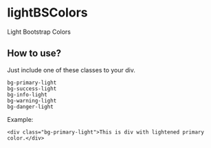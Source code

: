 # lightBSColors
Light Bootstrap Colors

## How to use?
Just include one of these classes to your div.
```
bg-primary-light
bg-success-light
bg-info-light
bg-warning-light
bg-danger-light
```
Example:
```
<div class="bg-primary-light">This is div with lightened primary color.</div>
```
